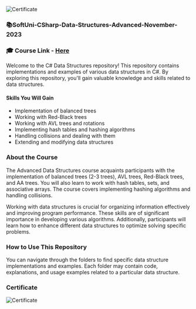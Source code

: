 <img src="https://i.imgur.com/nJsHSyM.png" alt="Certificate"/>
 
### 📚SoftUni-CSharp-Data-Structures-Advanced-November-2023

### 🎓 Course Link - [Here](https://softuni.bg/trainings/3921/data-structures-fundamentals-with-csharp-november-2022)

Welcome to the C# Data Structures repository! This repository contains implementations and examples of various data structures in C#. By exploring this repository, you'll gain valuable knowledge and skills related to data structures.
 
#### Skills You Will Gain

- Implementation of balanced trees
- Working with Red-Black trees
- Working with AVL trees and rotations
- Implementing hash tables and hashing algorithms
- Handling collisions and dealing with them
- Extending and modifying data structures

### About the Course

The Advanced Data Structures course acquaints participants with the implementation of balanced trees (2-3 trees), AVL trees, Red-Black trees, and AA trees. You will also learn to work with hash tables, sets, and associative arrays. The course covers implementing hashing algorithms and handling collisions.

Working with data structures is crucial for organizing information effectively and improving program performance. These skills are of significant importance in developing various algorithms. Additionally, participants will learn how to enhance different data structures to optimize solving specific problems.

### How to Use This Repository

You can navigate through the folders to find specific data structure implementations and examples. Each folder may contain code, explanations, and usage examples related to a particular data structure.

### Certificate

![Certificate](https://i.imgur.com/nJsHSyM.png)
